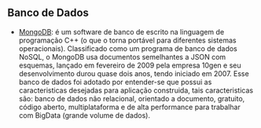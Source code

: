 ## Banco de Dados

- [MongoDB](https://mongodb.com): é um software de banco de escrito na linguagem de programação C++ (o que o torna portável para diferentes sistemas operacionais). Classificado como um programa de banco de dados NoSQL, o MongoDB usa documentos semelhantes a JSON com esquemas, lançado em fevereiro de 2009 pela empresa 10gen e seu desenvolvimento durou quase dois anos, tendo iniciado em 2007. Esse banco de dados foi adotado por entender-se que possui as caracteristicas desejadas para aplicação construida, tais caracteristicas são: banco de dados não relacional, orientado a documento, gratuito, código aberto, multiplataforma e de alta performance para trabalhar com BigData (grande volume de dados).